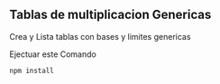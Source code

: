 ## Tablas de multiplicacion Genericas

Crea y Lista tablas con bases y limites genericas

Ejectuar este Comando
```
npm install
```